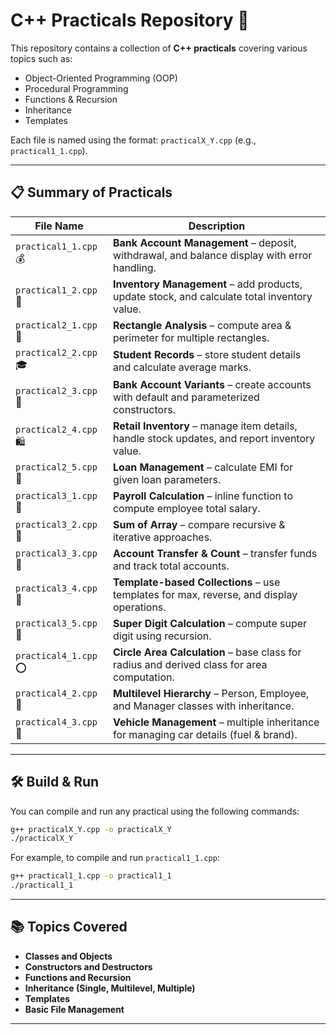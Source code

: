 # C++ Practicals Repository 🚀

This repository contains a collection of **C++ practicals** covering various topics such as:

- Object-Oriented Programming (OOP)
- Procedural Programming
- Functions & Recursion
- Inheritance
- Templates

Each file is named using the format: `practicalX_Y.cpp` (e.g., `practical1_1.cpp`).

---

## 📋 Summary of Practicals

| File Name             | Description                                                                 |
|------------------------|-----------------------------------------------------------------------------|
| `practical1_1.cpp` 💰 | **Bank Account Management** – deposit, withdrawal, and balance display with error handling. |
| `practical1_2.cpp` 🛒 | **Inventory Management** – add products, update stock, and calculate total inventory value. |
| `practical2_1.cpp` 📏 | **Rectangle Analysis** – compute area & perimeter for multiple rectangles. |
| `practical2_2.cpp` 🎓 | **Student Records** – store student details and calculate average marks. |
| `practical2_3.cpp` 🏦 | **Bank Account Variants** – create accounts with default and parameterized constructors. |
| `practical2_4.cpp` 🛍️ | **Retail Inventory** – manage item details, handle stock updates, and report inventory value. |
| `practical2_5.cpp` 📝 | **Loan Management** – calculate EMI for given loan parameters. |
| `practical3_1.cpp` 💼 | **Payroll Calculation** – inline function to compute employee total salary. |
| `practical3_2.cpp` 🔢 | **Sum of Array** – compare recursive & iterative approaches. |
| `practical3_3.cpp` 🔄 | **Account Transfer & Count** – transfer funds and track total accounts. |
| `practical3_4.cpp` 🔧 | **Template-based Collections** – use templates for max, reverse, and display operations. |
| `practical3_5.cpp` 🔎 | **Super Digit Calculation** – compute super digit using recursion. |
| `practical4_1.cpp` ⭕ | **Circle Area Calculation** – base class for radius and derived class for area computation. |
| `practical4_2.cpp` 👥 | **Multilevel Hierarchy** – Person, Employee, and Manager classes with inheritance. |
| `practical4_3.cpp` 🚗 | **Vehicle Management** – multiple inheritance for managing car details (fuel & brand). |

---

## 🛠️ Build & Run

You can compile and run any practical using the following commands:

```bash
g++ practicalX_Y.cpp -o practicalX_Y
./practicalX_Y
```

For example, to compile and run `practical1_1.cpp`:

```bash
g++ practical1_1.cpp -o practical1_1
./practical1_1
```

---

## 📚 Topics Covered

- **Classes and Objects**
- **Constructors and Destructors**
- **Functions and Recursion**
- **Inheritance (Single, Multilevel, Multiple)**
- **Templates**
- **Basic File Management**

---
